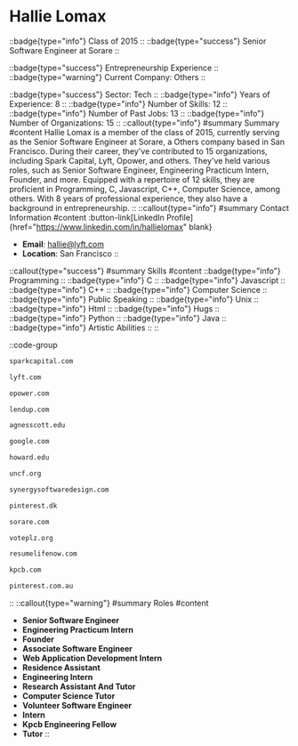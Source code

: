# Hallie Lomax
::badge{type="info"}
Class of 2015
::
::badge{type="success"}
Senior Software Engineer at Sorare
::

::badge{type="success"}
Entrepreneurship Experience
::
::badge{type="warning"}
Current Company: Others
::

::badge{type="success"}
Sector: Tech
::
::badge{type="info"}
Years of Experience: 8
::
::badge{type="info"}
Number of Skills: 12
::
::badge{type="info"}
Number of Past Jobs: 13
::
::badge{type="info"}
Number of Organizations: 15
::
::callout{type="info"}
#summary
Summary
#content
Hallie Lomax is a member of the class of 2015, currently serving as the Senior Software Engineer at Sorare, a Others company based in San Francisco. During their career, they've contributed to 15 organizations, including Spark Capital, Lyft, Opower, and others. They've held various roles, such as Senior Software Engineer, Engineering Practicum Intern, Founder, and more. Equipped with a repertoire of 12 skills, they are proficient in Programming, C, Javascript, C++, Computer Science, among others.  With 8 years of professional experience, they also have a background in entrepreneurship.
::
::callout{type="info"}
#summary
Contact Information
#content
:button-link[LinkedIn Profile]{href="https://www.linkedin.com/in/hallielomax" blank}
- **Email**: hallie@lyft.com
- **Location**: San Francisco
::

::callout{type="success"}
#summary
Skills
#content
::badge{type="info"}
Programming
::
::badge{type="info"}
C
::
::badge{type="info"}
Javascript
::
::badge{type="info"}
C++
::
::badge{type="info"}
Computer Science
::
::badge{type="info"}
Public Speaking
::
::badge{type="info"}
Unix
::
::badge{type="info"}
Html
::
::badge{type="info"}
Hugs
::
::badge{type="info"}
Python
::
::badge{type="info"}
Java
::
::badge{type="info"}
Artistic Abilities
::
::

::code-group
```bash [Spark Capital]
sparkcapital.com
```
```bash [Lyft]
lyft.com
```
```bash [Opower]
opower.com
```
```bash [LendUp]
lendup.com
```
```bash [Agnes Scott College]
agnesscott.edu
```
```bash [Google]
google.com
```
```bash [Howard University]
howard.edu
```
```bash [United Negro College Fund]
uncf.org
```
```bash [Synergy Software Design]
synergysoftwaredesign.com
```
```bash [William Megelich]
pinterest.dk
```
```bash [Sorare]
sorare.com
```
```bash [VotePlz]
voteplz.org
```
```bash [ResumeLife]
resumelifenow.com
```
```bash [Kleiner Perkins Caufield & Byers]
kpcb.com
```
```bash [Pinterest]
pinterest.com.au
```
::
::callout{type="warning"}
#summary
Roles
#content
- **Senior Software Engineer**
- **Engineering Practicum Intern**
- **Founder**
- **Associate Software Engineer**
- **Web Application Development Intern**
- **Residence Assistant**
- **Engineering Intern**
- **Research Assistant And Tutor**
- **Computer Science Tutor**
- **Volunteer Software Engineer**
- **Intern**
- **Kpcb Engineering Fellow**
- **Tutor**
::

